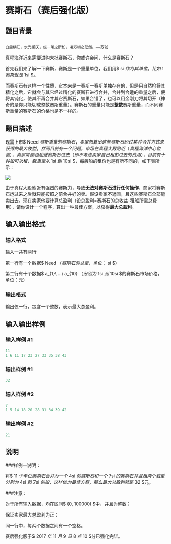 # 赛斯石（赛后强化版）

## 题目背景

```cpp

白露横江，水光接天，纵一苇之所如，凌万顷之茫然。——苏轼

```

真程海洋近来需要进购大批赛斯石，你或许会问，什么是赛斯石？

首先我们来了解一下赛斯，赛斯是一个重量单位，我们用$ si $作为其单位。比如$ 1 $赛斯就是$ 1si $。

而赛斯石有这样一个性质，它本来是一赛斯一赛斯单独存在的，但是用自然枪将其精化之后，它就会与其它经过精化的赛斯石进行合并，合并到合适的重量之后，便将其钝化，使其不再合并其它赛斯石，如果合错了，也可以用金刚刀将其切开（神奇的是你只能切成整数赛斯重量）。赛斯石的重量只能是**整数**赛斯重量，而不同赛斯重量的赛斯石的价格也是不一样的。

## 题目描述

现需上市$ Need $赛斯重量的赛斯石，卖家想算出这些赛斯石经过某种合并方式来获得的最大收益。然而目前有一个问题，市场在真程大殿附近（真程海洋中心位置），卖家需要租船送赛斯石过去（即不考虑卖家自己租船过去的费用），目前有十种船可以租，载重量从$ 1si $到$ 10si $，每艘船的租价也是有所不同的，如下表所示：

![](https://cdn.luogu.com.cn/upload/pic/10663.png)

由于真程大殿附近有强烈的赛斯力，导致**无法对赛斯石进行任何操作**，商家将赛斯石运过来之后就只能按照之前合并好的卖。假设卖家不返回，且这些赛斯石全部能卖出去。现在卖家他要计算总盈利（设总盈利=赛斯石的总收益-租船所需总费用），请你设计一个程序，算出一种最佳方案，以获得**最大总盈利**。

## 输入输出格式

### 输入格式

输入一共有两行

第一行有一个数据$ Need $（赛斯石的总量，单位：$ si $）

第二行有十个数据$ a_{1}\ ...\ a_{10} $（分别为$ 1si $到$ 10si $的赛斯石市场价格，单位：元）

### 输出格式

输出仅一行，包含一个整数，表示最大总盈利。

## 输入输出样例

### 输入样例 #1

```cpp
11
1 6 11 17 23 27 33 35 38 43
```


### 输出样例 #1

```cpp
32
```


### 输入样例 #2

```cpp
7
1 5 14 18 20 28 31 34 39 42
```


### 输出样例 #2

```cpp
21
```


## 说明

###样例一说明：

将$ 11 $个单位赛斯石合并为一个$ 4si $的赛斯石和一个$ 7si $的赛斯石并且租两个载重分别为$ 4si $和$ 7si $的船，这样做为最佳方案，那么最大总盈利就是$ 32 $元。

###注意：

对于所有输入数据，均在区间$ (0, 100000) $中，并且为整数；

保证卖家最大总盈利为正；

同一行中，每两个数据之间有一个空格。

赛后强化版于$ 2017 $年$ 11 $月$ 9 $日$ 8 $点$ 10 $分已强化完毕。

